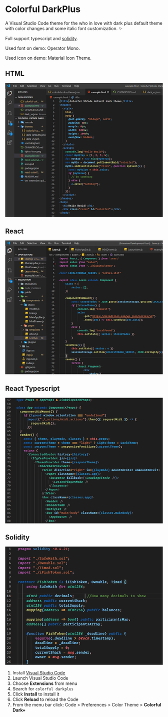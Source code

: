 # Colorful DarkPlus

A Visual Studio Code theme for the who in love with dark plus default theme with color changes and some italic font customization. ✨

Full support typescript and [solidity](https://marketplace.visualstudio.com/items?itemName=JuanBlanco.solidity).

Used font on demo: Operator Mono.

Used icon on demo: Material Icon Theme.

## HTML

![First Screen](html-colorful.jpg)

## React

![Second Screen](react-colorful.jpg)

## React Typescript

![Third Screen](typescript.png)

## Solidity

![Forth Screen](solidity.png)

1.  Install [Visual Studio Code](https://code.visualstudio.com/)
2.  Launch Visual Studio Code
3.  Choose **Extensions** from menu
4.  Search for `colorful darkplus`
5.  Click **Install** to install it
6.  Click **Reload** to reload the Code
7.  From the menu bar click: Code > Preferences > Color Theme > **Colorful Dark+**
